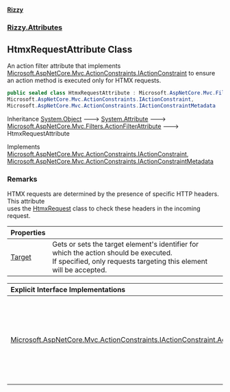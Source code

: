 #### [Rizzy](index.md 'index')
### [Rizzy.Attributes](Rizzy.Attributes.md 'Rizzy.Attributes')

## HtmxRequestAttribute Class

An action filter attribute that implements [Microsoft.AspNetCore.Mvc.ActionConstraints.IActionConstraint](https://docs.microsoft.com/en-us/dotnet/api/Microsoft.AspNetCore.Mvc.ActionConstraints.IActionConstraint 'Microsoft.AspNetCore.Mvc.ActionConstraints.IActionConstraint') to ensure  
an action method is executed only for HTMX requests.

```csharp
public sealed class HtmxRequestAttribute : Microsoft.AspNetCore.Mvc.Filters.ActionFilterAttribute,
Microsoft.AspNetCore.Mvc.ActionConstraints.IActionConstraint,
Microsoft.AspNetCore.Mvc.ActionConstraints.IActionConstraintMetadata
```

Inheritance [System.Object](https://docs.microsoft.com/en-us/dotnet/api/System.Object 'System.Object') &#129106; [System.Attribute](https://docs.microsoft.com/en-us/dotnet/api/System.Attribute 'System.Attribute') &#129106; [Microsoft.AspNetCore.Mvc.Filters.ActionFilterAttribute](https://docs.microsoft.com/en-us/dotnet/api/Microsoft.AspNetCore.Mvc.Filters.ActionFilterAttribute 'Microsoft.AspNetCore.Mvc.Filters.ActionFilterAttribute') &#129106; HtmxRequestAttribute

Implements [Microsoft.AspNetCore.Mvc.ActionConstraints.IActionConstraint](https://docs.microsoft.com/en-us/dotnet/api/Microsoft.AspNetCore.Mvc.ActionConstraints.IActionConstraint 'Microsoft.AspNetCore.Mvc.ActionConstraints.IActionConstraint'), [Microsoft.AspNetCore.Mvc.ActionConstraints.IActionConstraintMetadata](https://docs.microsoft.com/en-us/dotnet/api/Microsoft.AspNetCore.Mvc.ActionConstraints.IActionConstraintMetadata 'Microsoft.AspNetCore.Mvc.ActionConstraints.IActionConstraintMetadata')

### Remarks
HTMX requests are determined by the presence of specific HTTP headers. This attribute  
uses the [HtmxRequest](Rizzy.Http.HtmxRequest.md 'Rizzy.Http.HtmxRequest') class to check these headers in the incoming request.

| Properties | |
| :--- | :--- |
| [Target](Rizzy.Attributes.HtmxRequestAttribute.Target.md 'Rizzy.Attributes.HtmxRequestAttribute.Target') | Gets or sets the target element's identifier for which the action should be executed.<br/>If specified, only requests targeting this element will be accepted. |

| Explicit Interface Implementations | |
| :--- | :--- |
| [Microsoft.AspNetCore.Mvc.ActionConstraints.IActionConstraint.Accept(ActionConstraintContext)](Rizzy.Attributes.HtmxRequestAttribute.Microsoft.AspNetCore.Mvc.ActionConstraints.IActionConstraint.Accept(Microsoft.AspNetCore.Mvc.ActionConstraints.ActionConstraintContext).md 'Rizzy.Attributes.HtmxRequestAttribute.Microsoft.AspNetCore.Mvc.ActionConstraints.IActionConstraint.Accept(Microsoft.AspNetCore.Mvc.ActionConstraints.ActionConstraintContext)') | Determines whether the action method should be executed based on the characteristics of the incoming HTTP request. |
